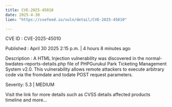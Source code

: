 ```yaml
---
title: CVE-2025-45010
date: 2025-4-30
lien: "https://cvefeed.io/vuln/detail/CVE-2025-45010"

---
```


CVE ID : CVE-2025-45010

Published :  April 30
2025
2:15 p.m. | 4 hours
8 minutes ago

Description : A HTML Injection vulnerability was discovered in the normal-bwdates-reports-details.php file of PHPGurukul Park Ticketing Management System v2.0. This vulnerability allows remote attackers to execute arbitrary code via the fromdate and todate POST request parameters.

Severity: 5.3 | MEDIUM

Visit the link for more details
such as CVSS details
affected products
timeline
and more...
